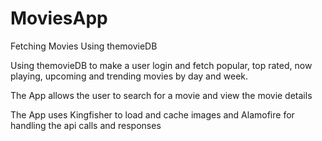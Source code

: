 # MoviesApp
Fetching Movies Using themovieDB

Using themovieDB to make a user login and fetch popular, top rated, now playing, upcoming and trending movies by day and week.

The App allows the user to search for a movie and view the movie details

The App uses Kingfisher to load and cache images and Alamofire for handling the api calls and responses
